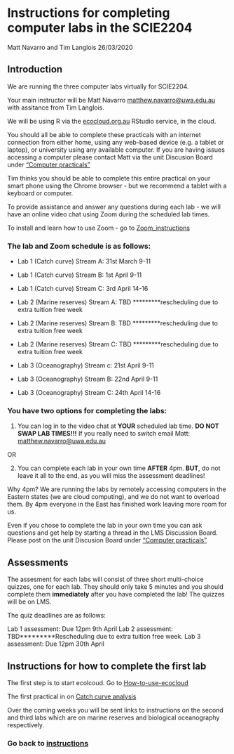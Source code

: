 Instructions for completing computer labs in the SCIE2204
================
Matt Navarro and Tim Langlois
26/03/2020

## Introduction

We are running the three computer labs virtually for SCIE2204.

Your main instructor will be Matt Navarro <matthew.navarro@uwa.edu.au>
with assitance from Tim Langlois.

We will be using R via the
[ecocloud.org.au](https://app.ecocloud.org.au/) RStudio service, in the
cloud.

You should all be able to complete these practicals with an internet
connection from either home, using any web-based device (e.g. a tablet
or laptop), or university using any available computer. If you are
having issues accessing a computer please contact Matt via the unit
Discusion Board under [“Computer
practicals”](https://lms.uwa.edu.au/webapps/discussionboard/do/forum?action=list_threads&course_id=_51767_1&nav=discussion_board_entry&conf_id=_214217_1&forum_id=_232476_1)

Tim thinks you should be able to complete this entire practical on your
smart phone using the Chrome browser - but we recommend a tablet with a
keyboard or computer.

To provide assistance and answer any questions during each lab - we will
have an online video chat using Zoom during the scheduled lab times.

To install and learn how to use Zoom - go to
[Zoom\_instructions](https://github.com/UWA-SCIE2204-Marine-Systems/1-instructions/blob/master/2-zoom-instructions.md)

### The lab and Zoom schedule is as follows:

  - Lab 1 (Catch curve) Stream A: 31st March 9-11

  - Lab 1 (Catch curve) Stream B: 1st April 9-11

  - Lab 1 (Catch curve) Stream C: 3rd April 14-16

  - Lab 2 (Marine reserves) Stream A: TBD \*\*\*\*\*\*\*\*\*rescheduling
    due to extra tuition free week

  - Lab 2 (Marine reserves) Stream B: TBD \*\*\*\*\*\*\*\*\*rescheduling
    due to extra tuition free week

  - Lab 2 (Marine reserves) Stream C: TBD \*\*\*\*\*\*\*\*\*rescheduling
    due to extra tuition free week

  - Lab 3 (Oceanography) Stream c: 21st April 9-11

  - Lab 3 (Oceanography) Stream B: 22nd April 9-11

  - Lab 3 (Oceanography) Stream C: 24th April 14-16

### You have two options for completing the labs:

1.  You can log in to the video chat at **YOUR** scheduled lab time.
    **DO NOT SWAP LAB TIMES\!\!\!** If you really need to switch email
    Matt: <matthew.navarro@uwa.edu.au>

OR

2.  You can complete each lab in your own time **AFTER** 4pm. **BUT**,
    do not leave it all to the end, as you will miss the assessment
    deadlines\!

Why 4pm? We are running the labs by remotely accessing computers in the
Eastern states (we are cloud computing), and we do not want to overload
them. By 4pm everyone in the East has finished work leaving more room
for us.

Even if you chose to complete the lab in your own time you can ask
questions and get help by starting a thread in the LMS Discussion Board.
Please post on the unit Discusion Board under [“Computer
practicals”](https://lms.uwa.edu.au/webapps/discussionboard/do/forum?action=list_threads&course_id=_51767_1&nav=discussion_board_entry&conf_id=_214217_1&forum_id=_232476_1)

## Assessments

The assesment for each labs will consist of three short multi-choice
quizzes, one for each lab. They should only take 5 minutes and you
should complete them **immediately** after you have completed the lab\!
The quizzes will be on LMS.

The quiz deadlines are as follows:

Lab 1 assessment: Due 12pm 9th April Lab 2 assessment:
TBD\*\*\*\*\*\*\*\*\*Rescheduling due to extra tuition free week. Lab 3
assessment: Due 12pm 30th April

## Instructions for how to complete the first lab

The first step is to start ecolcoud. Go to
[How-to-use-ecocloud](https://github.com/UWA-SCIE2204-Marine-Systems/1-instructions/blob/master/3-how-to-use-ecocloud.md)

The first practical in on [Catch curve
analysis](https://github.com/UWA-SCIE2204-Marine-Systems/Catch-curve/blob/master/CatchCurveMarkdown.md)

Over the coming weeks you will be sent links to instructions on the
second and third labs which are on marine reserves and biological
oceanography respectively.

### Go back to [instructions](https://github.com/UWA-SCIE2204-Marine-Systems/1-instructions/blob/master/README.md)
